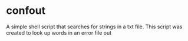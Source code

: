 confout
=======

A simple shell script that searches for strings in a txt file. This script was created to look up words in an error file out
